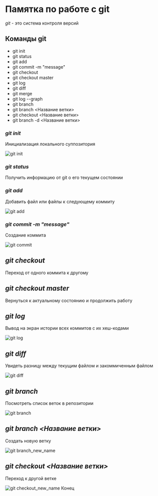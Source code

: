 # Памятка по работе с git
*git* - это система контроля версий
## Команды git
* git init
* git status
* git add
* git commit -m "message"
* git checkout
* git checkout master
* git log
* git diff
* git merge
* git log --graph
* git branch
* git branch <Название ветки>
* git checkout <Название ветки>
* git branch -d <Название ветки>

### *git init* 
Инициализация локального суппозитория

![git init](git_init.jpg)
### *git status*
Получить информацию от git о его текущем состоянии
### *git add*
Добавить файл или файлы к следующему коммиту

![git add](git_add.jpg)
### *git commit -m "message"*
Создание коммита

![git commit](git_commit.jpg)
## *git checkout*
Переход от одного коммита к другому
## *git checkout master*
Вернуться к актуальному состоянию и продолжить работу
## *git log*
Вывод на экран истории всех коммитов с их хеш-кодами

![git log](git_log.jpg)
## *git diff*
Увидеть разницу между текущим файлом и закоммиченным файлом

![git diff](git_diff.jpg)
## *git branch*
Посмотреть список веток в репозитории

![git branch](git_branch.jpg)

## *git branch <Название ветки>*
Создать новую ветку

![git branch_new_name](git_branch_new_name.jpg)

## *git checkout <Название ветки>*
Переход к другой ветке

![git checkout_new_name](git_checkout_new_name.jpg)
Конец
